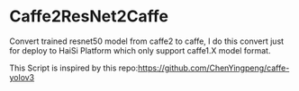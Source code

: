 # Caffe2ResNet2Caffe
Convert trained resnet50 model from caffe2 to caffe, I do this convert just for deploy to HaiSi Platform which only support caffe1.X model format.

This Script is inspired by this repo:https://github.com/ChenYingpeng/caffe-yolov3
